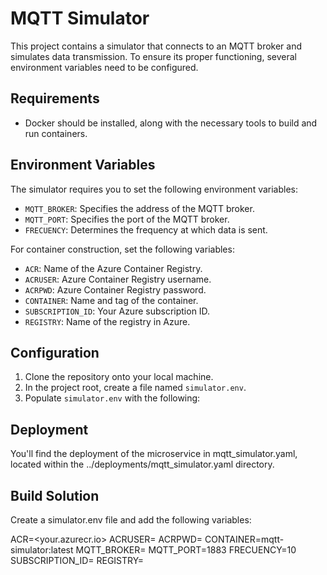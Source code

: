 # MQTT Simulator

This project contains a simulator that connects to an MQTT broker and simulates data transmission. To ensure its proper functioning, several environment variables need to be configured.

## Requirements

- Docker should be installed, along with the necessary tools to build and run containers.

## Environment Variables

The simulator requires you to set the following environment variables:

- `MQTT_BROKER`: Specifies the address of the MQTT broker.
- `MQTT_PORT`: Specifies the port of the MQTT broker.
- `FRECUENCY`: Determines the frequency at which data is sent.

For container construction, set the following variables:

- `ACR`: Name of the Azure Container Registry.
- `ACRUSER`: Azure Container Registry username.
- `ACRPWD`: Azure Container Registry password.
- `CONTAINER`: Name and tag of the container.
- `SUBSCRIPTION_ID`: Your Azure subscription ID.
- `REGISTRY`: Name of the registry in Azure.

## Configuration

1. Clone the repository onto your local machine.
2. In the project root, create a file named `simulator.env`.
3. Populate `simulator.env` with the following:

## Deployment

You'll find the deployment of the microservice in mqtt_simulator.yaml, located within the ../deployments/mqtt_simulator.yaml directory.

## Build Solution

Create a simulator.env file and add the following variables:

ACR=<your.azurecr.io>
ACRUSER=<your acr admin>
ACRPWD=<ACR password>
CONTAINER=mqtt-simulator:latest
MQTT_BROKER=<IP>
MQTT_PORT=1883
FRECUENCY=10
SUBSCRIPTION_ID=<Azure subscription ID>
REGISTRY=<ACR name>
